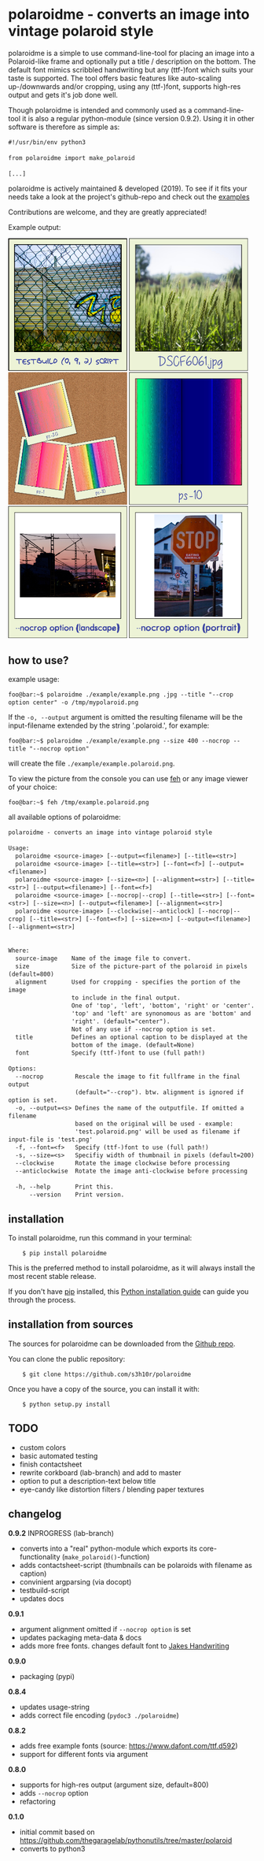 polaroidme - converts an image into vintage polaroid style
==========================================================

polaroidme is a simple to use command-line-tool for placing an image into a
Polaroid-like frame and optionally put a title / description on the bottom.
The default font mimics scribbled handwriting but any (ttf-)font
which suits your taste is supported. The tool offers basic features
like auto-scaling up-/downwards and/or cropping, using any (ttf-)font,
supports high-res output and gets it's job done well.

Though polaroidme is intended and commonly used as a command-line-tool it is also
a regular python-module (since version 0.9.2). Using it in other software is
therefore as simple as:

```
#!/usr/bin/env python3

from polaroidme import make_polaroid

[...]
```

polaroidme is actively maintained & developed (2019). To see if it fits
your needs take a look at the project's github-repo and check out the
[examples](https://github.com/s3h10r/polaroidme/blob/master/README.md)

Contributions are welcome, and they are greatly appreciated!

Example output:

<img src="/examples/DSCF4700.polaroid.png" width="48%"></img>
<img src="/examples/DSCF6061.polaroid.jpg" width="48%"></img>
<img src="/examples/example.corkboard.jpg" width="48%"></img>
<img src="/examples/example2.ps-10.polaroid.jpg" width="48%"></img>
<img src="/examples/DSCF2330.polaroid.nocrop.png" width="48%"></img>
<img src="./examples/DSCF2313.polaroid.nocrop.png" width="48%"></img>

<!-- TODO: add contactsheet example -->

how to use?
-----------

example usage:


```console
foo@bar:~$ polaroidme ./example/example.png .jpg --title "--crop option center" -o /tmp/mypolaroid.png
```

If the `-o, --output` argument is omitted the resulting filename will be the input-filename
extended by the string '.polaroid.', for example:

```console
foo@bar:~$ polaroidme ./example/example.png --size 400 --nocrop --title "--nocrop option"
```

will create the file `./example/example.polaroid.png`.

To view the picture from the console you can use [feh](https://feh.finalrewind.org)
or any image viewer of your choice:

```
foo@bar:~$ feh /tmp/example.polaroid.png
```

all available options of polaroidme:

```
polaroidme - converts an image into vintage polaroid style

Usage:
  polaroidme <source-image> [--output=<filename>] [--title=<str>]
  polaroidme <source-image> [--title=<str>] [--font=<f>] [--output=<filename>]
  polaroidme <source-image> [--size=<n>] [--alignment=<str>] [--title=<str>] [--output=<filename>] [--font=<f>]
  polaroidme <source-image> [--nocrop|--crop] [--title=<str>] [--font=<str>] [--size=<n>] [--output=<filename>] [--alignment=<str>]
  polaroidme <source-image> [--clockwise|--anticlock] [--nocrop|--crop] [--title=<str>] [--font=<f>] [--size=<n>] [--output=<filename>] [--alignment=<str>]


Where:
  source-image    Name of the image file to convert.
  size            Size of the picture-part of the polaroid in pixels (default=800)
  alignment       Used for cropping - specifies the portion of the image
                  to include in the final output.
                  One of 'top', 'left', 'bottom', 'right' or 'center'.
                  'top' and 'left' are synonomous as are 'bottom' and
                  'right'. (default="center").
                  Not of any use if --nocrop option is set.
  title           Defines an optional caption to be displayed at the
                  bottom of the image. (default=None)
  font            Specify (ttf-)font to use (full path!)

Options:
  --nocrop         Rescale the image to fit fullframe in the final output
                   (default="--crop"). btw. alignment is ignored if option is set.
  -o, --output=<s> Defines the name of the outputfile. If omitted a filename
                   based on the original will be used - example:
                   'test.polaroid.png' will be used as filename if input-file is 'test.png'
  -f, --font=<f>   Specify (ttf-)font to use (full path!)
  -s, --size=<s>   Specifiy width of thumbnail in pixels (default=200)
  --clockwise      Rotate the image clockwise before processing
  --anticlockwise  Rotate the image anti-clockwise before processing

  -h, --help       Print this.
      --version    Print version.
```

installation
------------

To install polaroidme, run this command in your terminal:

```console
    $ pip install polaroidme
```

This is the preferred method to install polaroidme, as it will always install
the most recent stable release.

If you don't have [pip](https://pip.pypa.io) installed, this [Python installation guide](http://docs.python-guide.org/en/latest/starting/installation/) can guide
you through the process.


installation from sources
-------------------------

The sources for polaroidme can be downloaded from the [Github repo](https://github.com/s3h10r/polaroidme).

You can clone the public repository:

```console
    $ git clone https://github.com/s3h10r/polaroidme
```

Once you have a copy of the source, you can install it with:

```
    $ python setup.py install
```


<!--
Instead of installing the software system-wide it's usally best practice to install
it in a python-virtualenv:

```console
foo@bar:~$ python3 -m venv vent_polaroidme
foo@bar:~$ source venv_polaroidme/bin/activate
(venv_polaroidme) foo@bar:~$ pip install polaroidme
[...]
Installing collected packages: polaroidme
  Running setup.py install for polaroidme ... done
Successfully installed polaroidme-0.8.6
(venv_polaroidme) foo@bar:~$ polaroidme
(venv_polaroidme) foo@bar:~$ ...
(venv_polaroidme) foo@bar:~$ deactivate
foo@bar:~$
```
-->

TODO
----

 - custom colors
 - basic automated testing
 - finish contactsheet
 - rewrite corkboard (lab-branch) and add to master
 - option to put a description-text below title
 - eye-candy like distortion filters / blending paper textures


 changelog
 ---------

 **0.9.2** INPROGRESS (lab-branch)
 - converts into a "real" python-module which exports its core-functionality (`make_polaroid()`-function)
 - adds contactsheet-script (thumbnails can be polaroids with filename as caption)
 - convinient argparsing (via docopt)
 - testbuild-script
 - updates docs

 **0.9.1**
 - argument alignment omitted if `--nocrop option` is set
 - updates packaging meta-data & docs
 - adds more free fonts. changes default font to [Jakes Handwriting](https://www.dafont.com/jakeshandwriting.font)

 **0.9.0**
 - packaging (pypi)

 **0.8.4**
 - updates usage-string
 - adds correct file encoding (`pydoc3 ./polaroidme`)

 **0.8.2**
 - adds free example fonts (source: https://www.dafont.com/ttf.d592)
 - support for different fonts via argument

 **0.8.0**
 - supports for high-res output (argument size, default=800)
 - adds `--nocrop` option
 - refactoring

 **0.1.0**

 - initial commit based on https://github.com/thegaragelab/pythonutils/tree/master/polaroid
 - converts to python3
